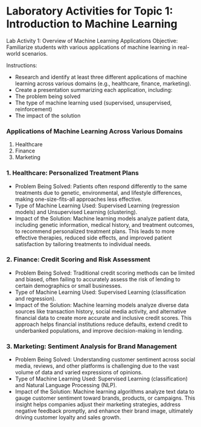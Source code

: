 # Laboratory Activities for Topic 1: Introduction to Machine Learning

Lab Activity 1: Overview of Machine Learning Applications
Objective: Familiarize students with various applications of machine learning in real-world scenarios.

Instructions:
* Research and identify at least three different applications of machine learning across various domains (e.g., healthcare, finance, marketing).
* Create a presentation summarizing each application, including:
* The problem being solved
* The type of machine learning used (supervised, unsupervised, reinforcement)
* The impact of the solution

 ### Applications of Machine Learning Across Various Domains
1. Healthcare
2. Finance
3. Marketing

### 1. Healthcare: Personalized Treatment Plans
* Problem Being Solved: Patients often respond differently to the same treatments due to genetic, environmental, and lifestyle differences, making one-size-fits-all approaches less effective.
* Type of Machine Learning Used: Supervised Learning (regression models) and Unsupervised Learning (clustering).
* Impact of the Solution: Machine learning models analyze patient data, including genetic information, medical history, and treatment outcomes, to recommend personalized treatment plans. This leads to more effective therapies, reduced side effects, and improved patient satisfaction by tailoring treatments to individual needs.

### 2. Finance: Credit Scoring and Risk Assessment
* Problem Being Solved: Traditional credit scoring methods can be limited and biased, often failing to accurately assess the risk of lending to certain demographics or small businesses.
* Type of Machine Learning Used: Supervised Learning (classification and regression).
* Impact of the Solution: Machine learning models analyze diverse data sources like transaction history, social media activity, and alternative financial data to create more accurate and inclusive credit scores. This approach helps financial institutions reduce defaults, extend credit to underbanked populations, and improve decision-making in lending.

### 3. Marketing: Sentiment Analysis for Brand Management
* Problem Being Solved: Understanding customer sentiment across social media, reviews, and other platforms is challenging due to the vast volume of data and varied expressions of opinions.
* Type of Machine Learning Used: Supervised Learning (classification) and Natural Language Processing (NLP).
* Impact of the Solution: Machine learning algorithms analyze text data to gauge customer sentiment toward brands, products, or campaigns. This insight helps companies adjust their marketing strategies, address negative feedback promptly, and enhance their brand image, ultimately driving customer loyalty and sales growth.

